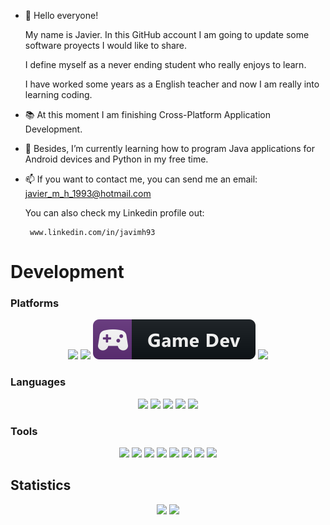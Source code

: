- 👋 Hello everyone! 

  My name is Javier. In this GitHub account I am going to update some software proyects I would like to share.
  
  I define myself as a never ending student who really enjoys to learn.
  
  I have worked some years as a English teacher and now I am really into learning coding.

- 📚 At this moment I am finishing Cross-Platform Application Development.
- 🌱 Besides, I’m currently learning how to program Java applications for Android devices and Python in my free time.
- 📫 If you want to contact me, you can send me an email: javier_m_h_1993@hotmail.com 

   You can also check my Linkedin profile out: 

       www.linkedin.com/in/javimh93
       
# Development

### Platforms

<p align="center">
  <img src="https://user-images.githubusercontent.com/79081307/202588855-48f3207a-bbcf-4ba8-b28b-3141478730d5.png"/>
  <img src="https://user-images.githubusercontent.com/79081307/202588863-cae95059-42f8-4c82-b93c-655a111313c3.png">
  <img src="https://github.com/MikeCodesDotNET/ColoredBadges/blob/master/svg/dev/misc/gamedev.svg"/>
  <img src="https://user-images.githubusercontent.com/79081307/202588870-d36d1d2a-e9c4-4391-84f2-fe477be8218f.png">
</p>

### Languages

<p align="center">
    <img src="https://user-images.githubusercontent.com/79081307/202588561-ac03d810-b73c-407e-abc9-79f64a044734.png"/>
    <img src="https://user-images.githubusercontent.com/79081307/202588596-1671e1a4-6234-44bf-adb9-c748299d9513.png"/>
    <img src="https://user-images.githubusercontent.com/79081307/202588620-24fe7710-afc1-4e52-827b-6cd5d6c1b8aa.png">
    <img src="https://user-images.githubusercontent.com/79081307/202588633-05e34523-1ca9-46d3-9916-b0bf13697b6e.png"/>
    <img src="https://user-images.githubusercontent.com/79081307/202588817-a23c762d-4f13-4f5a-b2a5-24bee4286e9f.png"/>                               
</p>  

### Tools

<p align="center">
      <img src="https://user-images.githubusercontent.com/79081307/202588700-c22369f2-061e-4461-b513-61d584c7d106.png"/>
      <img src="https://user-images.githubusercontent.com/79081307/202588708-92012bde-a5df-4a32-a3c4-4e296396a467.png"/>
      <img src="https://user-images.githubusercontent.com/79081307/202588729-98f42354-86ee-44de-97b6-6f82cc547c03.png"/>
      <img src="https://user-images.githubusercontent.com/79081307/202588740-9c1cee7e-cf66-4712-8963-1fb05114a077.png"/>
      <img src="https://user-images.githubusercontent.com/79081307/202591853-9ccf67fd-6a0f-4dad-9b07-a67b5a6d90d6.png"/>
      <img src="https://user-images.githubusercontent.com/79081307/202592573-616517f0-205a-4e6b-bc8a-a6901ef0e0b0.png"/>
      <img src="https://user-images.githubusercontent.com/79081307/209087534-e56f64cd-09ba-41e9-97a3-c2d0cfb4eb5b.png"/>
      <img src="https://user-images.githubusercontent.com/79081307/209088199-1c49ff29-9b40-4bfe-81dc-4c93759e8fa5.png"/>    
</p>

   
## Statistics   

   <p align="center">
      <img width="50%" src="https://github-readme-stats.vercel.app/api?username=Daebore&layout=compact&theme=dark&hide_border=true&count_private=true&show_icons=trueinclude_all_commits=true"/>
      <img width="46%" src="https://github-readme-stats.vercel.app/api/top-langs/?username=Daebore&layout=compact&theme=dark&hide_border=true&count_private=true&show_icons=true&langs_count=10include_all_commits=true"/>
   </p>


